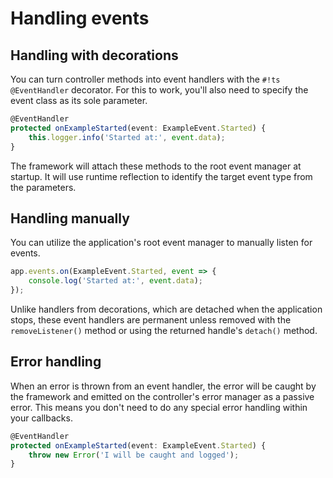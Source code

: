 # Handling events

## Handling with decorations

You can turn controller methods into event handlers with the `#!ts @EventHandler` decorator. For this to work, you'll
also need to specify the event class as its sole parameter.

```ts
@EventHandler
protected onExampleStarted(event: ExampleEvent.Started) {
	this.logger.info('Started at:', event.data);
}
```

The framework will attach these methods to the root event manager at startup. It will use runtime reflection to
identify the target event type from the parameters.

## Handling manually

You can utilize the application's root event manager to manually listen for events.

```ts
app.events.on(ExampleEvent.Started, event => {
	console.log('Started at:', event.data);
});
```

Unlike handlers from decorations, which are detached when the application stops, these event handlers are permanent
unless removed with the `removeListener()` method or using the returned handle's `detach()` method.

## Error handling

When an error is thrown from an event handler, the error will be caught by the framework and emitted on the
controller's error manager as a passive error. This means you don't need to do any special error handling within your
callbacks.

```ts
@EventHandler
protected onExampleStarted(event: ExampleEvent.Started) {
	throw new Error('I will be caught and logged');
}
```
